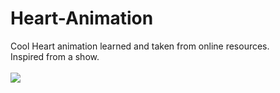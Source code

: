 # Heart-Animation

Cool Heart animation learned and taken from online resources. <br>
Inspired from a show. 
<br>
<br>
<img src="./Assets/HEART.gif">
